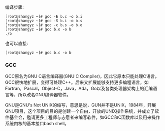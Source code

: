 编译步骤:

```shell
[root@zhangyz ~]# gcc -E b.c -o b.i
[root@zhangyz ~]# gcc -S b.i -o b.s
[root@zhangyz ~]# gcc -c b.s -o b.o
[root@zhangyz ~]# gcc b.o -o b
./b                
```

也可以直接:
```shell
[root@zhangyz ~]# gcc b.c -o b
```

### GCC

GCC原名为GNU C语言编译器(GNU C Compiler)，因此它原本只能处理C语言。GCC很快地扩展，变得可处理C++。后来又扩展能够支持更多编程语言，如Fortran，Pascal，Object-C，Java，Ada，Go以及各类处理器架构上的汇编语言等，所以改名GNU编译器软件。

GNU是GNU's Not UNIX的缩写，意思是说，GUN并不是UNIX，1984年，开展GNU项目，这个项目的目的是创建一个自由，开放的UNIX操作系统，并成立了软件基金会，邀请更多工程师与志愿者来编写软件，如GCC和C函数库以及用来操作系统内核的基本接口bash shell。

